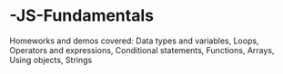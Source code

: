 # -JS-Fundamentals
Homeworks and demos covered: Data types and variables, Loops, Operators and expressions, Conditional statements, Functions, Arrays, Using objects, Strings
